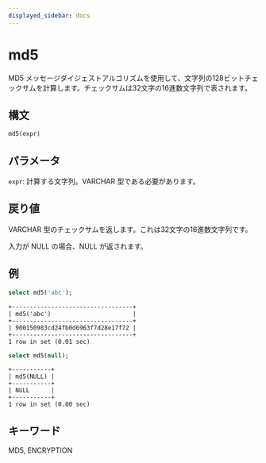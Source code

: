 ```yaml
---
displayed_sidebar: docs
---
```


# md5

MD5 メッセージダイジェストアルゴリズムを使用して、文字列の128ビットチェックサムを計算します。チェックサムは32文字の16進数文字列で表されます。

## 構文

```sql
md5(expr)
```

## パラメータ

`expr`: 計算する文字列。VARCHAR 型である必要があります。

## 戻り値

VARCHAR 型のチェックサムを返します。これは32文字の16進数文字列です。

入力が NULL の場合、NULL が返されます。

## 例

```sql
select md5('abc');
```

```plaintext
+----------------------------------+
| md5('abc')                       |
+----------------------------------+
| 900150983cd24fb0d6963f7d28e17f72 |
+----------------------------------+
1 row in set (0.01 sec)
```

```sql
select md5(null);
```

```plaintext
+-----------+
| md5(NULL) |
+-----------+
| NULL      |
+-----------+
1 row in set (0.00 sec)
```

## キーワード

MD5, ENCRYPTION